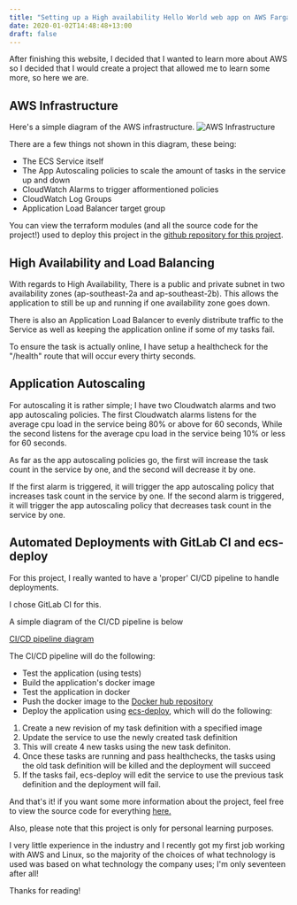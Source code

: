 ```yaml
---
title: "Setting up a High availability Hello World web app on AWS Fargate"
date: 2020-01-02T14:48:48+13:00
draft: false
---
```


After finishing this website, I decided that I wanted to learn more about AWS so I decided that I would create a project that allowed me to learn some more, so here we are.

## AWS Infrastructure

Here's a simple diagram of the AWS infrastructure.
![AWS Infrastructure](/aws_vpc_diagram_aws_ecs_ha_app.png)

There are a few things not shown in this diagram, these being:

- The ECS Service itself
- The App Autoscaling policies to scale the amount of tasks in the service up and down
- CloudWatch Alarms to trigger afformentioned policies
- CloudWatch Log Groups
- Application Load Balancer target group

You can view the terraform modules (and all the source code for the project!) used to deploy this project in the [github repository for this project](https://github.com/joelfreemanxyz/aws-ecs-ha-app).

## High Availability and Load Balancing

With regards to High Availability, There is a public and private subnet in two availability zones (ap-southeast-2a and ap-southeast-2b). This allows the application to still be up and running if one availability zone goes down.

There is also an Application Load Balancer to evenly distribute traffic to the Service as well as keeping the application online if some of my tasks fail.

To ensure the task is actually online, I have setup a healthcheck for the "/health" route that will occur every thirty seconds.

## Application Autoscaling

For autoscaling it is rather simple; I have two Cloudwatch alarms and two app autoscaling policies.
The first Cloudwatch alarms listens for the average cpu load in the service being 80% or above for 60 seconds,
While the second listens for the average cpu load in the service being 10% or less for 60 seconds.

As far as the app autoscaling policies go, the first will increase the task count in the service by one, and the second will decrease it by one.

If the first alarm is triggered, it will trigger the app autoscaling policy that increases task count in the service by one.
If the second alarm is triggered, it will trigger the app autoscaling policy that decreases task count in the service by one.


## Automated Deployments with GitLab CI and ecs-deploy

For this project, I really wanted to have a 'proper' CI/CD pipeline to handle deployments.

I chose GitLab CI for this.

A simple diagram of the CI/CD pipeline is below

[CI/CD pipeline diagram](/ci_cd_pipeline_aws_ecs_ha_app.png)

The CI/CD pipeline will do the following:
- Test the application (using tests)
- Build the application's docker image
- Test the application in docker
- Push the docker image to the [Docker hub repository](https://hub.docker.com/r/joelfreeman/aws-ecs-ha-app)
- Deploy the application using [ecs-deploy](https://github.com/silinternational/ecs-deploy), which will do the following:

1. Create a new revision of my task definition with a specified image
2. Update the service to use the newly created task definition
3. This will create 4 new tasks using the new task definiton.
4. Once these tasks are running and pass healthchecks, the tasks using the old task definition will be killed and the deployment will succeed
5. If the tasks fail, ecs-deploy will edit the service to use the previous task definition and the deployment will fail.


And that's it! if you want some more information about the project, feel free to view the source code for everything [here.](https://github.com/joelfreemanxyz/aws-ecs-ha-app)

Also, please note that this project is only for personal learning purposes.
 
I very little experience in the industry and I recently got my first job working with AWS and Linux, so the majority of the choices of what technology is used was based on what technology the company uses; I'm only seventeen after all!

Thanks for reading!